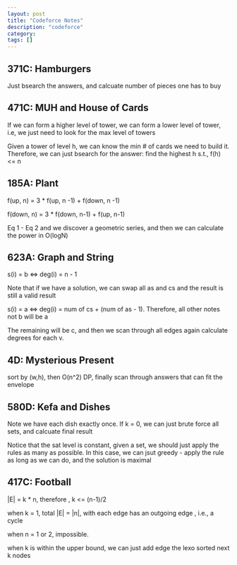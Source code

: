 ```yaml
---
layout: post
title: "Codeforce Notes"
description: "codeforce"
category: 
tags: []
---
```


371C:  Hamburgers
---------
Just bsearch the answers, and calcuate number of pieces one has to buy


471C: MUH and House of Cards
------- 
If we can form a higher level of tower, we can form a lower level of tower, i.e, we just need to look for the max level of towers

Given a tower of level h, we can know the min # of cards we need to build it. Therefore, we can just bsearch for the answer: find the
highest h s.t., f(h) <= n


185A: Plant
--------
f(up, n) = 3 * f(up, n -1) + f(down, n -1)

f(down, n) = 3 * f(down, n-1) + f(up, n-1)

Eq 1 - Eq 2 and we discover a geometric series, and then we can calculate the power in O(logN)


623A: Graph and String
---------
s(i) = b <=>  deg(i) = n - 1

Note that if we have a solution, we can swap all as and cs and the result is still a valid result

s(i) = a <=> deg(i) = num of cs  + (num of as - 1). Therefore, all other notes not b will be a

The remaining will be c, and then we scan through all edges again calculate degrees for each v.


4D: Mysterious Present
---------
sort by (w,h), then O(n^2) DP, finally scan through answers that can fit the envelope


580D: Kefa and Dishes
--------
Note we have each dish exactly once. If k = 0, we can just brute force all sets, and calcuate final result

Notice that the sat level is constant, given a set, we should just apply the rules as many as possible. In this case, we can jsut greedy - apply the rule as long as we can do, and the solution is maximal


417C: Football
-----------
|E| = k * n, therefore , k <= (n-1)/2

when k = 1, total |E| = |n|, with each edge has an outgoing edge , i.e., a cycle 

when n = 1 or 2, impossible. 

when k is within the upper bound, we can just add edge the lexo sorted next k nodes
